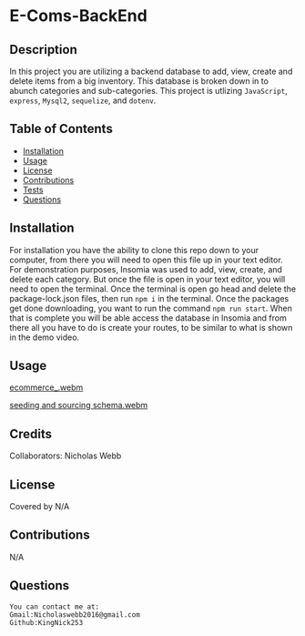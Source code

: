
# E-Coms-BackEnd
 

## Description 
  In this project you are utilizing a backend database to add, view, create and delete items from a big inventory. This database is broken down in to abunch categories and sub-categories. This project is utlizing `JavaScript`, `express`, `Mysql2`, `sequelize`, and `dotenv`.

    
## Table of Contents
  - [Installation](#installation)
  - [Usage](#usage)
  - [License](#license)
  - [Contributions](#contributions)
  - [Tests](#tests)
  - [Questions](#questions)
    
## Installation
  For installation you have the ability to clone this repo down to your computer, from there you will need to open this file up in your text editor. For demonstration purposes, Insomia was used to add, view, create, and delete each category. But once the file is open in your text editor, you will need to open the terminal. Once the terminal is open go head and delete the package-lock.json files, then run `npm i` in the terminal. Once the packages get done downloading, you want to run the command `npm run start`. When that is complete you will be able access the database in Insomia and from there all you have to do is create your routes, to be similar to what is shown in the demo video. 
    
    
## Usage
  
  [ecommerce_.webm](https://user-images.githubusercontent.com/70127239/202885495-b26abe53-a2c7-4439-ada9-b998513a1c3c.webm)

  [seeding and sourcing schema.webm](https://user-images.githubusercontent.com/70127239/202885752-830d4436-9b98-4fa8-91bf-0526556b347a.webm)

## Credits
Collaborators: Nicholas Webb
    
  
    
    
## License
 
Covered by N/A
    
  
    
  ## Contributions
    
N/A
    

    
  ## Questions
    You can contact me at:
    Gmail:Nicholaswebb2016@gmail.com
    Github:KingNick253
     
